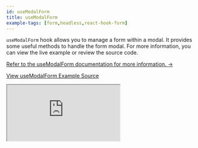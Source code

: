```yaml
---
id: useModalForm
title: useModalForm
example-tags: [form,headless,react-hook-form]
---
```


`useModalForm` hook allows you to manage a form within a modal. It provides some useful methods to handle the form modal. For more information, you can view the live example or review the source code.

[Refer to the useModalForm documentation for more information. →](/docs/packages/documentation/react-hook-form/useModalForm)

[View useModalForm Example Source](https://github.com/pankod/refine/tree/master/examples/form/reactHookForm/useModalForm)

<iframe loading="lazy" src="https://stackblitz.com//github/pankod/refine/tree/master/examples/form/reactHookForm/useStepsForm?embed=1&view=preview&theme=dark&preset=node&ctl=1"
    style={{width: "100%", height:"80vh", border: "0px", borderRadius: "8px", overflow:"hidden"}}
    title="refine-react-hook-form-example"
></iframe>
